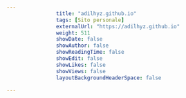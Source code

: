 ---
                title: "adilhyz.github.io"
                tags: [Sito personale]
                externalUrl: "https://adilhyz.github.io"
                weight: 511
                showDate: false
                showAuthor: false
                showReadingTime: false
                showEdit: false
                showLikes: false
                showViews: false
                layoutBackgroundHeaderSpace: false
                ---

